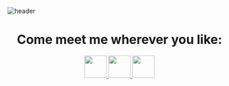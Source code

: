 ![header](https://capsule-render.vercel.app/api?type=waving&color=0:0c75e6,50:05c9f9,100:00ee6e&height=170&section=header&text=Hi!&desc=I%20guess%3F&fontSize=45&fontAlignY=35&fontColor=fff&descAlign=95&descSize=15&animation=fadeIn)

<h1 align="center">
  Come meet me wherever you like:
</h1>

<p align="center">
<a href="https://www.linkedin.com/in/caio-de-almeida-araujo/">
  <img height="50" src="https://cdn.jsdelivr.net/gh/devicons/devicon@v2.15.1/devicon.min.css"/>
</a>
<a href="https://www.instagram.com/caiomknh/">
  <img height="50" src="https://upload.wikimedia.org/wikipedia/commons/thumb/a/a5/Instagram_icon.png/480px-Instagram_icon.png"/>
</a>
<a href="https://wa.me/5588993552505">
  <img height="50" src="https://w7.pngwing.com/pngs/872/916/png-transparent-whatsapp-logo-whatsapp-computer-icons-telephone-call-whatsapp-grass-internet-mobile-phones-thumbnail.png"/>
</a>
</p>
